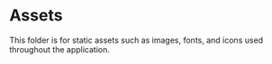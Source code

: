 # Assets

This folder is for static assets such as images, fonts, and icons used throughout the application.

